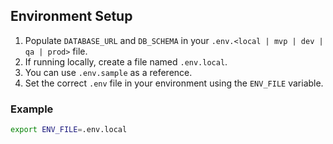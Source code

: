 ## Environment Setup

1. Populate `DATABASE_URL` and `DB_SCHEMA` in your `.env.<local | mvp | dev | qa | prod>` file.
2. If running locally, create a file named `.env.local`.
3. You can use `.env.sample` as a reference.
4. Set the correct `.env` file in your environment using the `ENV_FILE` variable.

### Example

```bash
export ENV_FILE=.env.local
